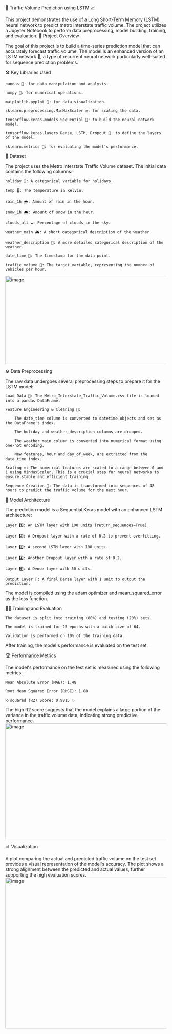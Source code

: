🚗 Traffic Volume Prediction using LSTM 📈

This project demonstrates the use of a Long Short-Term Memory (LSTM) neural network to predict metro interstate traffic volume. The project utilizes a Jupyter Notebook to perform data preprocessing, model building, training, and evaluation.
📝 Project Overview

The goal of this project is to build a time-series prediction model that can accurately forecast traffic volume. The model is an enhanced version of an LSTM network 🧠, a type of recurrent neural network particularly well-suited for sequence prediction problems.

🛠️ Key Libraries Used

    pandas 🐼: for data manipulation and analysis.

    numpy 🔢: for numerical operations.

    matplotlib.pyplot 🎨: for data visualization.

    sklearn.preprocessing.MinMaxScaler ⚖️: for scaling the data.

    tensorflow.keras.models.Sequential 🔗: to build the neural network model.

    tensorflow.keras.layers.Dense, LSTM, Dropout 🧱: to define the layers of the model.

    sklearn.metrics 📏: for evaluating the model's performance.

💾 Dataset

The project uses the Metro Interstate Traffic Volume dataset. The initial data contains the following columns:

    holiday 🎉: A categorical variable for holidays.

    temp 🌡️: The temperature in Kelvin.

    rain_1h 🌧️: Amount of rain in the hour.

    snow_1h 🌨️: Amount of snow in the hour.

    clouds_all ☁️: Percentage of clouds in the sky.

    weather_main 🌦️: A short categorical description of the weather.

    weather_description 📝: A more detailed categorical description of the weather.

    date_time 📅: The timestamp for the data point.

    traffic_volume 🚙: The target variable, representing the number of vehicles per hour.
<img width="940" height="274" alt="image" src="https://github.com/user-attachments/assets/b52df1ac-9bf1-4690-81b4-e6b6ae9ee0fe" />



⚙️ Data Preprocessing

The raw data undergoes several preprocessing steps to prepare it for the LSTM model:

    Load Data 📂: The Metro_Interstate_Traffic_Volume.csv file is loaded into a pandas DataFrame.

    Feature Engineering & Cleaning 🔧:

        The date_time column is converted to datetime objects and set as the DataFrame's index.

        The holiday and weather_description columns are dropped.

        The weather_main column is converted into numerical format using one-hot encoding.

        New features, hour and day_of_week, are extracted from the date_time index.

    Scaling ⚖️: The numerical features are scaled to a range between 0 and 1 using MinMaxScaler. This is a crucial step for neural networks to ensure stable and efficient training.

    Sequence Creation 🔄: The data is transformed into sequences of 48 hours to predict the traffic volume for the next hour.

🤖 Model Architecture

The prediction model is a Sequential Keras model with an enhanced LSTM architecture:

    Layer 1️⃣: An LSTM layer with 100 units (return_sequences=True).

    Layer 2️⃣: A Dropout layer with a rate of 0.2 to prevent overfitting.

    Layer 3️⃣: A second LSTM layer with 100 units.

    Layer 4️⃣: Another Dropout layer with a rate of 0.2.

    Layer 5️⃣: A Dense layer with 50 units.

    Output Layer 🎯: A final Dense layer with 1 unit to output the prediction.

The model is compiled using the adam optimizer and mean_squared_error as the loss function.

🏋️‍♂️ Training and Evaluation

    The dataset is split into training (80%) and testing (20%) sets.

    The model is trained for 25 epochs with a batch size of 64.

    Validation is performed on 10% of the training data.

After training, the model's performance is evaluated on the test set.

🏆 Performance Metrics

The model's performance on the test set is measured using the following metrics:

    Mean Absolute Error (MAE): 1.48

    Root Mean Squared Error (RMSE): 1.88

    R-squared (R2) Score: 0.9815 ✨

The high R2 score suggests that the model explains a large portion of the variance in the traffic volume data, indicating strong predictive performance.
<img width="940" height="361" alt="image" src="https://github.com/user-attachments/assets/3f10f682-88fb-42f8-999d-d6fc0192b702" />

📊 Visualization

A plot comparing the actual and predicted traffic volume on the test set provides a visual representation of the model's accuracy. The plot shows a strong alignment between the predicted and actual values, further supporting the high evaluation scores.
<img width="940" height="471" alt="image" src="https://github.com/user-attachments/assets/708c2cee-85a4-4c66-a4fc-7defeaeb994b" />
